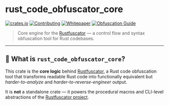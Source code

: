 # rust_code_obfuscator_core

[![crates.io](https://img.shields.io/crates/v/rust_code_obfuscator.svg)](https://crates.io/crates/rust_code_obfuscator)
[![Contributing](https://img.shields.io/badge/docs-contributing-blueviolet?logo=github)](./CONTRIBUTING.md)
[![Whitepaper](https://img.shields.io/badge/docs-whitepaper-lightgrey?logo=readthedocs)](https://github.com/GianIac/rustfuscator/blob/main/WHITEPAPER.md)
[![Obfuscation Guide](https://img.shields.io/badge/docs-obfuscation_fundamentals-blue?logo=rust)](https://gianiac.github.io/rustfuscator/obfuscation_fundamentals.html)

> Core engine for the [Rustfuscator](https://github.com/gianiac/rustfuscator) — a control flow and syntax obfuscation tool for Rust codebases.

---

## 🧠 What is `rust_code_obfuscator_core`?

This crate is the **core logic** behind [Rustfuscator](https://github.com/gianiac/rustfuscator), a Rust code obfuscation tool that transforms readable Rust code into functionally equivalent but *harder-to-analyze* and *harder-to-reverse-engineer* output.

It is **not** a standalone crate — it powers the procedural macros and CLI-level abstractions of the [Rustfuscator project](https://github.com/gianiac/rustfuscator).
